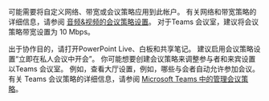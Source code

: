 可能需要将自定义网络、带宽或会议策略应用到此帐户。 有关网络和带宽策略的详细信息，请参阅 [音频&视频的会议策略设置](/microsoftteams/meeting-policies-audio-and-video)。 对于Teams 会议室，建议将会议策略带宽设置为 10 Mbps。

出于协作目的，请打开PowerPoint Live、白板和共享笔记。 建议启用会议策略设置“立即在私人会议中开会”。 你可能想要创建会议策略来调整参与者和来宾设置以Teams 会议室。 例如，查看大厅设置，例如，哪些与会者自动允许参加会议。 有关 Teams 会议策略的详细信息，请参阅 [Microsoft Teams 中的管理会议策略](/microsoftteams/meeting-policies-overview)。
